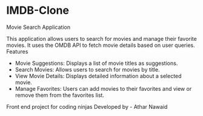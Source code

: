 # IMDB-Clone

Movie Search Application <br>

This application allows users to search for movies and manage their favorite movies. It uses the OMDB API to fetch movie details based on user queries.
<br>
 Features <br>
- Movie Suggestions: Displays a list of movie titles as suggestions.<br>
- Search Movies: Allows users to search for movies by title.  <br>
- View Movie Details: Displays detailed information about a selected movie.<br>
- Manage Favorites: Users can add movies to their favorites and view or remove them from the favorites list.<br>

Front end project for coding ninjas
Developed by - Athar Nawaid